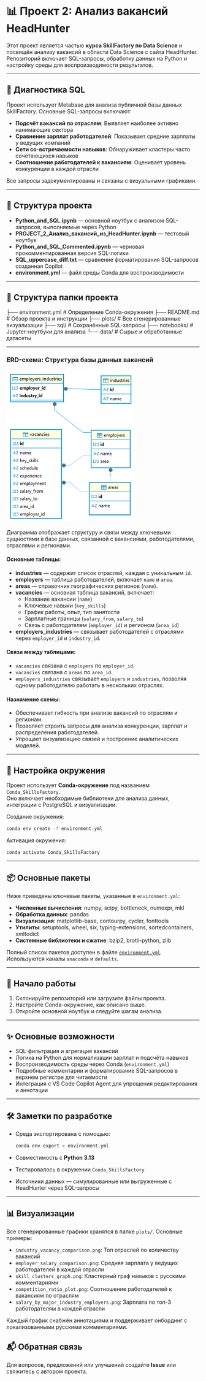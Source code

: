 # 📊 Проект 2: Анализ вакансий HeadHunter

Этот проект является частью **курса SkillFactory по Data Science** и посвящён анализу вакансий в области Data Science с сайта HeadHunter.  
Репозиторий включает SQL-запросы, обработку данных на Python и настройку среды для воспроизводимости результатов.

---
## 🧠 Диагностика SQL

Проект использует Metabase для анализа публичной базы данных SkillFactory. Основные SQL-запросы включают:

- **Подсчёт вакансий по отраслям**: Выявляет наиболее активно нанимающие сектора  
- **Сравнение зарплат работодателей**: Показывает средние зарплаты у ведущих компаний  
- **Сети со-встречаемости навыков**: Обнаруживает кластеры часто сочетающихся навыков  
- **Соотношение работодателей к вакансиям**: Оценивает уровень конкуренции в каждой отрасли  

Все запросы задокументированы и связаны с визуальными графиками.

---
## 📁 Структура проекта

- **Python_and_SQL.ipynb** — основной ноутбук с анализом SQL-запросов, выполняемые через Python 
- **PROJECT_2_Анализ_вакансий_из_HeadHunter.ipynb** — тестовый ноутбук    
- **Python_and_SQL_Commented.ipynb** — черновая прокомментированная версия SQL-логики  
- **SQL_uppercase_diff.txt** — сравнение форматирования SQL-запросов созданная Copilot
- **environment.yml** — файл среды Conda для воспроизводимости  

---
## 📁 Структура папки проекта

├── environment.yml         # Определение Conda-окружения
├── README.md               # Обзор проекта и инструкции
├── plots/                  # Все сгенерированные визуализации
├── sql/                    # Сохранённые SQL-запросы
├── notebooks/              # Jupyter-ноутбуки для анализа
└── data/                   # Сырые и обработанные датасеты

---
### ERD-схема: Структура базы данных вакансий

!['project_sql ERD'](plots/Project_2_Public_HH_ERD.png)

Диаграмма отображает структуру и связи между ключевыми сущностями в базе данных, связанной с вакансиями, работодателями, отраслями и регионами.

#### Основные таблицы:

- **industries** — содержит список отраслей, каждая с уникальным `id`.
- **employers** — таблица работодателей, включает `name` и `area`.
- **areas** — справочник географических регионов (`name`).
- **vacancies** — основная таблица вакансий, включает:
  - Название вакансии (`name`)
  - Ключевые навыки (`key_skills`)
  - График работы, опыт, тип занятости
  - Зарплатные границы (`salary_from`, `salary_to`)
  - Связь с работодателем (`employer_id`) и регионом (`area_id`)
- **employers_industries** — связывает работодателей с отраслями через `employer_id` и `industry_id`.

#### Связи между таблицами:

- `vacancies` связана с `employers` по `employer_id`.
- `vacancies` связана с `areas` по `area_id`.
- `employers_industries` связывает `employers` и `industries`, позволяя одному работодателю работать в нескольких отраслях.

#### Назначение схемы:

- Обеспечивает гибкость при анализе вакансий по отраслям и регионам.
- Позволяет строить запросы для анализа конкуренции, зарплат и распределения работодателей.
- Упрощает визуализацию связей и построение аналитических моделей.

---
## 🧪 Настройка окружения

Проект использует **Conda-окружение** под названием `Conda_SkillsFactory`.  
Оно включает необходимые библиотеки для анализа данных, интеграции с PostgreSQL и визуализации.  

Создание окружения:

```bash
conda env create -f environment.yml
```

Активация окружения:

```bash
conda activate Conda_SkillsFactory
```

---

## 📦 Основные пакеты

Ниже приведены ключевые пакеты, указанные в `environment.yml`:  

- **Численные вычисления**: numpy, scipy, bottleneck, numexpr, mkl  
- **Обработка данных**: pandas  
- **Визуализация**: matplotlib-base, contourpy, cycler, fonttools  
- **Утилиты**: setuptools, wheel, six, typing-extensions, sortedcontainers, xmltodict  
- **Системные библиотеки и сжатие**: bzip2, brotli-python, zlib  

Полный список пакетов доступен в файле [`environment.yml`](./environment.yml).  
Используются каналы `anaconda` и `defaults`.

---

## 🚀 Начало работы

1. Склонируйте репозиторий или загрузите файлы проекта.  
2. Настройте Conda-окружение, как описано выше.  
3. Откройте основной ноутбук и следуйте шагам анализа.  

---

## ✨ Основные возможности

- SQL-фильтрация и агрегация вакансий  
- Логика на Python для нормализации зарплат и подсчёта навыков  
- Воспроизводимость среды через Conda (`environment.yml`)  
- Подробные комментарии и форматирование SQL-запросов в верхнем регистре для читаемости  
- Интеграция с VS Code Copilot Agent для упрощения редактирования и аннотации  

---

## 🛠 Заметки по разработке

- Среда экспортирована с помощью:  

  ```bash
  conda env export > environment.yml
  ```

- Совместимость с **Python 3.13**  
- Тестировалось в окружении `Conda_SkillsFactory`  
- Источники данных — симулированные или выгруженные с HeadHunter через SQL-запросы  

---

## 📊 Визуализации

Все сгенерированные графики хранятся в папке `plots/`. Основные примеры:

- `industry_vacancy_comparison.png`: Топ отраслей по количеству вакансий  
- `employer_salary_comparison.png`: Средняя зарплата у ведущих работодателей в каждой отрасли  
- `skill_clusters_graph.png`: Кластерный граф навыков с русскими комментариями  
- `competition_ratio_plot.png`: Соотношение работодателей к вакансиям по отраслям
- `salary_by_major_industry_employers.png`: Зарплата по топ-3 работодателям в каждой отрасли

Каждый график снабжён аннотациями и поддерживает онбординг с локализованными русскими комментариями.


## 📬 Обратная связь

Для вопросов, предложений или улучшений создайте **Issue** или свяжитесь с автором проекта.  
